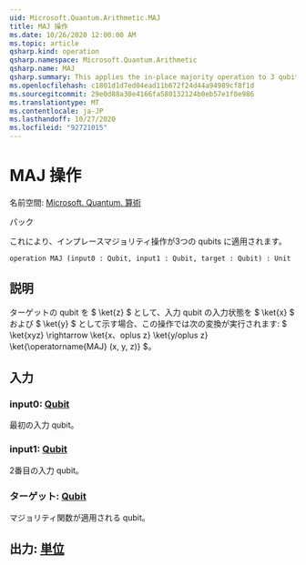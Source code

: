 ```yaml
---
uid: Microsoft.Quantum.Arithmetic.MAJ
title: MAJ 操作
ms.date: 10/26/2020 12:00:00 AM
ms.topic: article
qsharp.kind: operation
qsharp.namespace: Microsoft.Quantum.Arithmetic
qsharp.name: MAJ
qsharp.summary: This applies the in-place majority operation to 3 qubits.
ms.openlocfilehash: c1801d1d7ed04ead11b672f24d44a94989cf8f1d
ms.sourcegitcommit: 29e0d88a30e4166fa580132124b0eb57e1f0e986
ms.translationtype: MT
ms.contentlocale: ja-JP
ms.lasthandoff: 10/27/2020
ms.locfileid: "92721015"
---
```

# <a name="maj-operation"></a>MAJ 操作

名前空間: [Microsoft. Quantum. 算術](xref:Microsoft.Quantum.Arithmetic)

パック [](https://nuget.org/packages/)


これにより、インプレースマジョリティ操作が3つの qubits に適用されます。

```qsharp
operation MAJ (input0 : Qubit, input1 : Qubit, target : Qubit) : Unit
```


## <a name="description"></a>説明

ターゲットの qubit を $ \ket{z} $ として、入力 qubit の入力状態を $ \ket{x} $ および $ \ket{y} $ として示す場合、この操作では次の変換が実行されます: $ \ket{xyz} \rightarrow \ket{x、oplus z} \ket{y/oplus z} \ket{\operatorname{MAJ} (x, y, z)} $。

## <a name="input"></a>入力

### <a name="input0--qubit"></a>input0: [Qubit](xref:microsoft.quantum.lang-ref.qubit)

最初の入力 qubit。


### <a name="input1--qubit"></a>input1: [Qubit](xref:microsoft.quantum.lang-ref.qubit)

2番目の入力 qubit。


### <a name="target--qubit"></a>ターゲット: [Qubit](xref:microsoft.quantum.lang-ref.qubit)

マジョリティ関数が適用される qubit。



## <a name="output--unit"></a>出力: [単位](xref:microsoft.quantum.lang-ref.unit)

